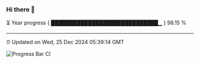 ### Hi there 👋

⏳ Year progress { █████████████████████████████▁ } 98.15 %

---

⏰ Updated on Wed, 25 Dec 2024 05:39:14 GMT

![Progress Bar CI](https://github.com/IshwaranRudhara/GIT-ACTION/workflows/Progress%20Bar%20CI/badge.svg)
